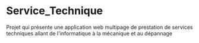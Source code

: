 # Service_Technique
 Projet qui présente une application web multipage de prestation de services techniques allant de l'informatique à la mécanique et au dépannage
